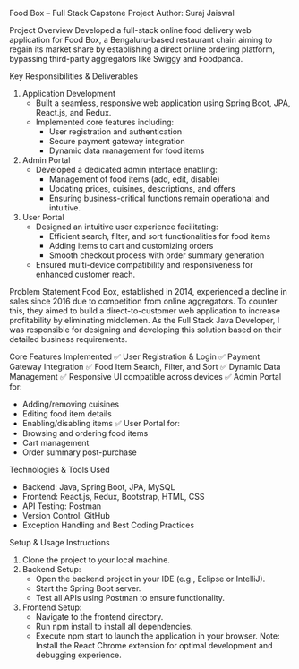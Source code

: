 Food Box – Full Stack Capstone Project
Author: Suraj Jaiswal

Project Overview
Developed a full-stack online food delivery web application for Food Box, a Bengaluru-based restaurant chain aiming to regain its market share by establishing a direct online ordering platform, bypassing third-party aggregators like Swiggy and Foodpanda.

Key Responsibilities & Deliverables
1. Application Development
    * Built a seamless, responsive web application using Spring Boot, JPA, React.js, and Redux.
    * Implemented core features including:
        * User registration and authentication
        * Secure payment gateway integration
        * Dynamic data management for food items
2. Admin Portal
    * Developed a dedicated admin interface enabling:
        * Management of food items (add, edit, disable)
        * Updating prices, cuisines, descriptions, and offers
        * Ensuring business-critical functions remain operational and intuitive.
3. User Portal
    * Designed an intuitive user experience facilitating:
        * Efficient search, filter, and sort functionalities for food items
        * Adding items to cart and customizing orders
        * Smooth checkout process with order summary generation
    * Ensured multi-device compatibility and responsiveness for enhanced customer reach.

Problem Statement
Food Box, established in 2014, experienced a decline in sales since 2016 due to competition from online aggregators. To counter this, they aimed to build a direct-to-customer web application to increase profitability by eliminating middlemen. As the Full Stack Java Developer, I was responsible for designing and developing this solution based on their detailed business requirements.

Core Features Implemented
✅ User Registration & Login ✅ Payment Gateway Integration ✅ Food Item Search, Filter, and Sort ✅ Dynamic Data Management ✅ Responsive UI compatible across devices ✅ Admin Portal for:
* Adding/removing cuisines
* Editing food item details
* Enabling/disabling items ✅ User Portal for:
* Browsing and ordering food items
* Cart management
* Order summary post-purchase

Technologies & Tools Used
* Backend: Java, Spring Boot, JPA, MySQL
* Frontend: React.js, Redux, Bootstrap, HTML, CSS
* API Testing: Postman
* Version Control: GitHub
* Exception Handling and Best Coding Practices

Setup & Usage Instructions
1. Clone the project to your local machine.
2. Backend Setup:
    * Open the backend project in your IDE (e.g., Eclipse or IntelliJ).
    * Start the Spring Boot server.
    * Test all APIs using Postman to ensure functionality.
3. Frontend Setup:
    * Navigate to the frontend directory.
    * Run npm install to install all dependencies.
    * Execute npm start to launch the application in your browser.
Note: Install the React Chrome extension for optimal development and debugging experience.
